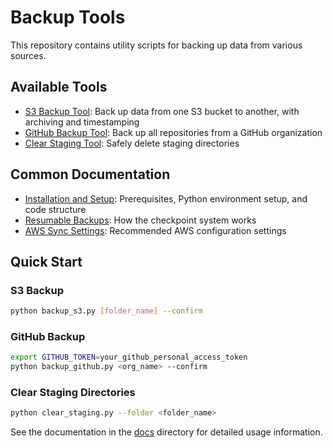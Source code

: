 # Backup Tools

This repository contains utility scripts for backing up data from various sources.

## Available Tools

- [S3 Backup Tool](docs/s3_backup.md): Back up data from one S3 bucket to another, with archiving and timestamping
- [GitHub Backup Tool](docs/github_backup.md): Back up all repositories from a GitHub organization
- [Clear Staging Tool](docs/clear_staging.md): Safely delete staging directories

## Common Documentation

- [Installation and Setup](docs/common.md): Prerequisites, Python environment setup, and code structure
- [Resumable Backups](docs/resumable_backups.md): How the checkpoint system works
- [AWS Sync Settings](docs/common.md#recommended-aws-sync-settings): Recommended AWS configuration settings

## Quick Start

### S3 Backup

```bash
python backup_s3.py [folder_name] --confirm
```

### GitHub Backup

```bash
export GITHUB_TOKEN=your_github_personal_access_token
python backup_github.py <org_name> --confirm
```

### Clear Staging Directories

```bash
python clear_staging.py --folder <folder_name>
```

See the documentation in the [docs](docs/) directory for detailed usage information.